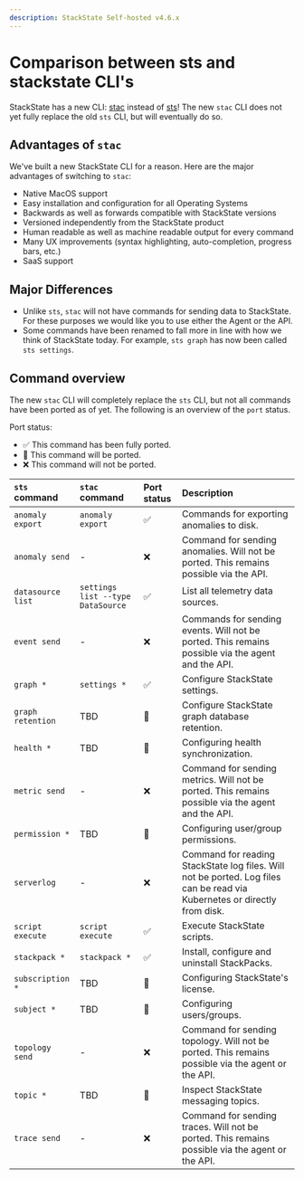 ```yaml
---
description: StackState Self-hosted v4.6.x
---
```


# Comparison between sts and stackstate CLI's

StackState has a new CLI: [stac](/setup/cli-stac) instead of [sts](/setup/cli-sts)! The new `stac` CLI does not yet fully replace the old `sts` CLI, but will eventually do so.

## Advantages of `stac`

We've built a new StackState CLI for a reason. Here are the major advantages of switching to `stac`:

 * Native MacOS support
 * Easy installation and configuration for all Operating Systems
 * Backwards as well as forwards compatible with StackState versions
 * Versioned independently from the StackState product
 * Human readable as well as machine readable output for every command
 * Many UX improvements (syntax highlighting, auto-completion, progress bars, etc.)
 * SaaS support

## Major Differences

 * Unlike `sts`, `stac` will not have commands for sending data to StackState. For these purposes we would like you to use either the Agent or the API. 
 * Some commands have been renamed to fall more in line with how we think of StackState today. For example, `sts graph` has now been called `sts settings`.

## Command overview

The new `stac` CLI will completely replace the `sts` CLI, but not all commands have been ported as of yet. The following is an overview of the `port` status.

Port status:
 - ✅ This command has been fully ported.
 - 🚧 This command will be ported.
 - ❌ This command will not be ported.

| `sts` command | `stac` command | Port status |   Description | 
| :--- |:--- | :- | :--- |
| `anomaly export` | `anomaly export` |  ✅ | Commands for exporting anomalies to disk. |
| `anomaly send` | - | ❌ | Command for sending anomalies. Will not be ported. This remains possible via the API. |
| `datasource list` | `settings list --type DataSource` | ✅ | List all telemetry data sources. |
| `event send` | - | ❌ | Commands for sending events. Will not be ported. This remains possible via the agent and the API. |
| `graph *` | `settings *` | ✅ | Configure StackState settings. |
| `graph retention` | TBD | 🚧 | Configure StackState graph database retention. |
| `health *` | TBD | 🚧 | Configuring health synchronization. |
| `metric send` | - | ❌ | Command for sending metrics. Will not be ported. This remains possible via the agent and the API. |
| `permission *` | TBD | 🚧 | Configuring user/group permissions. |
| `serverlog` | - | ❌ | Command for reading StackState log files. Will not be ported. Log files can be read via Kubernetes or directly from disk. |
| `script execute` | `script execute` | ✅ | Execute StackState scripts. | 
| `stackpack *` | `stackpack *` | ✅ | Install, configure and uninstall StackPacks. |
| `subscription *` | TBD | 🚧 | Configuring StackState's license. |
| `subject *` | TBD | 🚧 | Configuring users/groups. |
| `topology send` | - | ❌ | Command for sending topology. Will not be ported. This remains possible via the agent or the API. |
| `topic *` | TBD | 🚧 | Inspect StackState messaging topics. |
| `trace send` | - | ❌ | Command for sending traces. Will not be ported. This remains possible via the agent or the API. |
